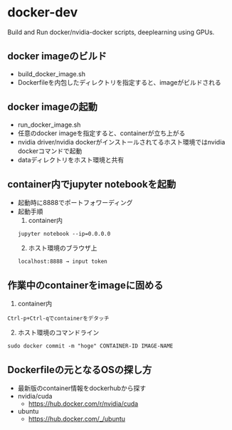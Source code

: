 # docker-dev
Build and Run docker/nvidia-docker scripts, deeplearning using GPUs.

## docker imageのビルド
- build_docker_image.sh
- Dockerfileを内包したディレクトリを指定すると、imageがビルドされる

## docker imageの起動
- run_docker_image.sh
- 任意のdocker imageを指定すると、containerが立ち上がる
- nvidia driver/nvidia dockerがインストールされてるホスト環境ではnvidia dockerコマンドで起動
- dataディレクトリをホスト環境と共有

## container内でjupyter notebookを起動
- 起動時に8888でポートフォワーディング
- 起動手順
    1. container内
    ```
    jupyter notebook --ip=0.0.0.0
    ```
    2. ホスト環境のブラウザ上
    ```
    localhost:8888 → input token
    ```

## 作業中のcontainerをimageに固める
1. container内
```
Ctrl-p+Ctrl-qでcontainerをデタッチ
```
2. ホスト環境のコマンドライン
```
sudo docker commit -m "hoge" CONTAINER-ID IMAGE-NAME
```

## Dockerfileの元となるOSの探し方
- 最新版のcontainer情報をdockerhubから探す
- nvidia/cuda
    - https://hub.docker.com/r/nvidia/cuda
- ubuntu
    - https://hub.docker.com/_/ubuntu
